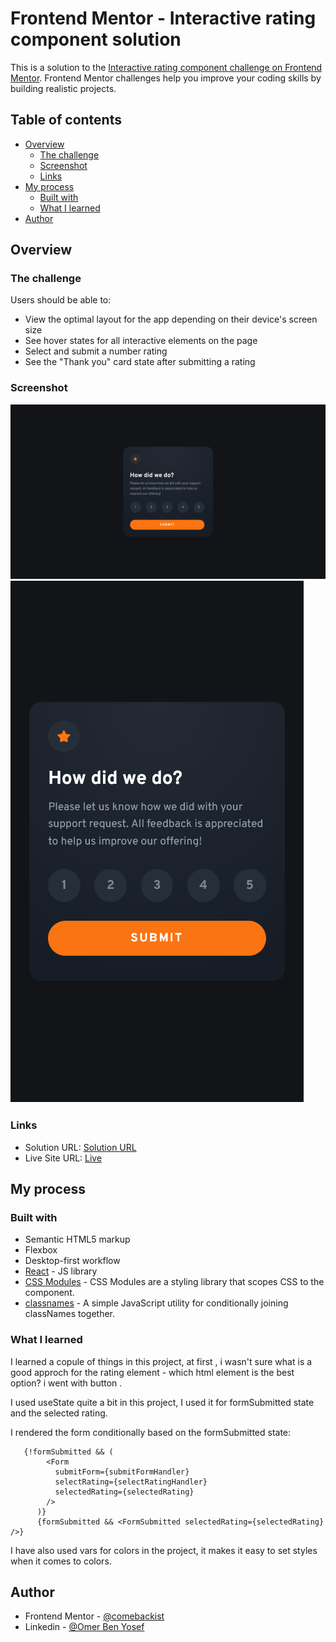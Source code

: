 # Frontend Mentor - Interactive rating component solution

This is a solution to the [Interactive rating component challenge on Frontend Mentor](https://www.frontendmentor.io/challenges/interactive-rating-component-koxpeBUmI). Frontend Mentor challenges help you improve your coding skills by building realistic projects.

## Table of contents

- [Overview](#overview)
  - [The challenge](#the-challenge)
  - [Screenshot](#screenshot)
  - [Links](#links)
- [My process](#my-process)
  - [Built with](#built-with)
  - [What I learned](#what-i-learned)
- [Author](#author)

## Overview

### The challenge

Users should be able to:

- View the optimal layout for the app depending on their device's screen size
- See hover states for all interactive elements on the page
- Select and submit a number rating
- See the "Thank you" card state after submitting a rating

### Screenshot

![](./public/images/final-build-desktop.png)
![](./public/images/final-build-mobile.png)

### Links

- Solution URL: [Solution URL](https://your-solution-url.com)
- Live Site URL: [Live](https://results-summary-component-roan.vercel.app/)

## My process

### Built with

- Semantic HTML5 markup
- Flexbox
- Desktop-first workflow
- [React](https://reactjs.org/) - JS library
- [CSS Modules](https://github.com/css-modules/css-modules) - CSS Modules are a styling library that scopes CSS to the component.
- [classnames](https://www.npmjs.com/package/classnames/) - A simple JavaScript utility for conditionally joining classNames together.

### What I learned

I learned a copule of things in this project, at first , i wasn't sure what is a good approch for the rating element - which html element is the best option? i went with button .

I used useState quite a bit in this project,
I used it for formSubmitted state and the selected rating.

I rendered the form conditionally based on the formSubmitted state:

```React
   {!formSubmitted && (
        <Form
          submitForm={submitFormHandler}
          selectRating={selectRatingHandler}
          selectedRating={selectedRating}
        />
      )}
      {formSubmitted && <FormSubmitted selectedRating={selectedRating} />}
```

I have also used vars for colors in the project, it makes it easy to set styles when it comes to colors.

## Author

- Frontend Mentor - [@comebackist](https://www.frontendmentor.io/profile/comebackist)
- Linkedin - [@Omer Ben Yosef](https://www.linkedin.com/in/oby-se/)
